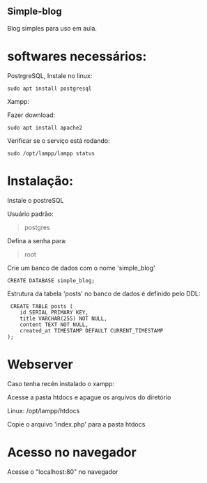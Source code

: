 ## Simple-blog
Blog simples para uso em aula.

# softwares necessários:

PostrgreSQL, Instale no linux:

```
sudo apt install postgresql
```

Xampp:

Fazer download:

```
sudo apt install apache2
```

Verificar se o serviço está rodando:
```
sudo /opt/lampp/lampp status
```

# Instalação:

Instale o postreSQL

Usuário padrão:

> postgres

Defina a senha para:

> root

Crie um banco de dados com o nome 'simple_blog'
```
CREATE DATABASE simple_blog;
```
Estrutura da tabela 'posts' no banco de dados é definido pelo DDL:
```
 CREATE TABLE posts (
    id SERIAL PRIMARY KEY,
    title VARCHAR(255) NOT NULL,
    content TEXT NOT NULL,
    created_at TIMESTAMP DEFAULT CURRENT_TIMESTAMP
);
```
# Webserver

Caso tenha recén instalado o xampp:

Acesse a pasta htdocs e apague os arquivos do diretório

Linux: /opt/lampp/htdocs

Copie o arquivo 'index.php' para a pasta htdocs

# Acesso no navegador

Acesse o "localhost:80" no navegador


